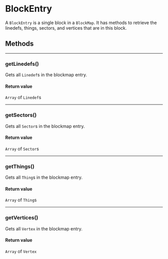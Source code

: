# BlockEntry

A `BlockEntry` is a single block in a `BlockMap`. It has methods to retrieve the linedefs, things, sectors, and vertices that are in this block.
## Methods

---
### getLinedefs()
Gets all `Linedef`s in the blockmap entry.
#### Return value
`Array` of `Linedef`s

---
### getSectors()
Gets all `Sector`s in the blockmap entry.
#### Return value
`Array` of `Sector`s

---
### getThings()
Gets all `Thing`s in the blockmap entry.
#### Return value
`Array` of `Thing`s

---
### getVertices()
Gets all `Vertex` in the blockmap entry.
#### Return value
`Array` of `Vertex`
